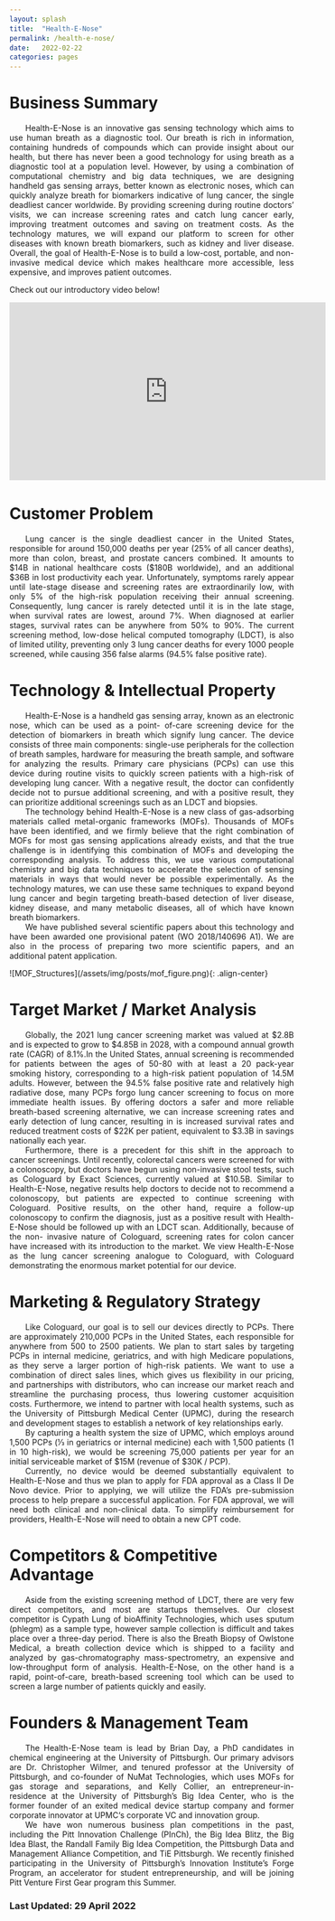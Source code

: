 ```yaml
---
layout: splash
title:  "Health-E-Nose"
permalink: /health-e-nose/
date:   2022-02-22
categories: pages
---
```



# Business Summary
<p style='text-align: justify;'>
&emsp;&emsp;Health-E-Nose is an innovative gas sensing technology which aims to use human breath as a diagnostic tool. Our breath is rich in information, containing hundreds of compounds which can provide insight about our health, but there has never been a good technology for using breath as a diagnostic tool at a population level. However, by using a combination of computational chemistry and big data techniques, we are designing handheld gas sensing arrays, better known as electronic noses, which can quickly analyze breath for biomarkers indicative of lung cancer, the single deadliest cancer worldwide. By providing screening during routine doctors’ visits, we can increase screening rates and catch lung cancer early, improving treatment outcomes and saving on treatment costs. As the technology matures, we will expand our platform to screen for other diseases with known breath biomarkers, such as kidney and liver disease. Overall, the goal of Health-E-Nose is to build a low-cost, portable, and non-invasive medical device which makes healthcare more accessible, less expensive, and improves patient outcomes.
</p>

Check out our introductory video below!
<iframe width="560" height="315" src="https://www.youtube.com/embed/qft5x5mhd0w" title="YouTube video player" frameborder="0" allow="accelerometer; autoplay; clipboard-write; encrypted-media; gyroscope; picture-in-picture" allowfullscreen></iframe>
<br>

# Customer Problem
<p style='text-align: justify;'>
&emsp;&emsp;Lung cancer is the single deadliest cancer in the United States, responsible for around 150,000 deaths per year (25% of all cancer deaths), more than colon, breast, and prostate cancers combined. It amounts to $14B in national healthcare costs ($180B worldwide), and an additional $36B in lost productivity each year. Unfortunately, symptoms rarely appear until late-stage disease and screening rates are extraordinarily low, with only 5% of the high-risk population receiving their annual screening. Consequently, lung cancer is rarely detected until it is in the late stage, when survival rates are lowest, around 7%. When diagnosed at earlier stages, survival rates can be anywhere from 50% to 90%. The current screening method, low-dose helical computed tomography (LDCT), is also of limited utility, preventing only 3 lung cancer deaths for every 1000 people screened, while causing 356 false alarms (94.5% false positive rate).
</p>

# Technology & Intellectual Property
<p style='text-align: justify;'>
&emsp;&emsp;Health-E-Nose is a handheld gas sensing array, known as an electronic nose, which can be used as a point- of-care screening device for the detection of biomarkers in breath which signify lung cancer. The device consists of three main components: single-use peripherals for the collection of breath samples, hardware for measuring the breath sample, and software for analyzing the results. Primary care physicians (PCPs) can use this device during routine visits to quickly screen patients with a high-risk of developing lung cancer. With a negative result, the doctor can confidently decide not to pursue additional screening, and with a positive result, they can prioritize additional screenings such as an LDCT and biopsies.
<br>&emsp;&emsp;The technology behind Health-E-Nose is a new class of gas-adsorbing materials called metal-organic frameworks (MOFs). Thousands of MOFs have been identified, and we firmly believe that the right combination of MOFs for most gas sensing applications already exists, and that the true challenge is in identifying this combination of MOFs and developing the corresponding analysis. To address this, we use various computational chemistry and big data techniques to accelerate the selection of sensing materials in ways that would never be possible experimentally. As the technology matures, we can use these same techniques to expand beyond lung cancer and begin targeting breath-based detection of liver disease, kidney disease, and many metabolic diseases, all of which have known breath biomarkers.
<br>&emsp;&emsp;We have published several scientific papers about this technology and have been awarded one provisional patent (WO 2018/140696 A1). We are also in the process of preparing two more scientific papers, and an additional patent application.
</p>
![MOF_Structures](/assets/img/posts/mof_figure.png){: .align-center}

# Target Market / Market Analysis
<p style='text-align: justify;'>
&emsp;&emsp;Globally, the 2021 lung cancer screening market was valued at $2.8B and is expected to grow to $4.85B in 2028, with a compound annual growth rate (CAGR) of 8.1%.In the United States, annual screening is  recommended for patients between the ages of 50-80 with at least a 20 pack-year smoking history, corresponding to a high-risk patient population of 14.5M adults. However, between the 94.5% false positive rate and relatively high radiative dose, many PCPs forgo lung cancer screening to focus on more immediate health issues. By offering doctors a safer and more reliable breath-based screening alternative, we can increase screening rates and early detection of lung cancer, resulting in is increased survival rates and reduced treatment costs of $22K per patient, equivalent to $3.3B in savings nationally each year.
<br>&emsp;&emsp;Furthermore, there is a precedent for this shift in the approach to cancer screenings. Until recently, colorectal cancers were screened for with a colonoscopy, but doctors have begun using non-invasive stool tests, such as Cologuard by Exact Sciences, currently valued at $10.5B. Similar to Health-E-Nose, negative results help doctors to decide not to recommend a colonoscopy, but patients are expected to continue screening with Cologuard. Positive results, on the other hand, require a follow-up colonoscopy to confirm the diagnosis, just as a positive result with Health-E-Nose should be followed up with an LDCT scan. Additionally, because of the non- invasive nature of Cologuard, screening rates for colon cancer have increased with its introduction to the market. We view Health-E-Nose as the lung cancer screening analogue to Cologuard, with Cologuard demonstrating the enormous market potential for our device.
</p>

# Marketing & Regulatory Strategy
<p style='text-align: justify;'>
&emsp;&emsp;Like Cologuard, our goal is to sell our devices directly to PCPs. There are approximately 210,000 PCPs in the United States, each responsible for anywhere from 500 to 2500 patients. We plan to start sales by targeting PCPs in internal medicine, geriatrics, and with high Medicare populations, as they serve a larger portion of high-risk patients. We want to use a combination of direct sales lines, which gives us flexibility in our pricing, and partnerships with distributors, who can increase our market reach and streamline the purchasing process, thus lowering customer acquisition costs. Furthermore, we intend to partner with local health systems, such as the University of Pittsburgh Medical Center (UPMC), during the research and development stages to establish a network of key relationships early.
<br>&emsp;&emsp;By capturing a health system the size of UPMC, which employs around 1,500 PCPs (1⁄3 in geriatrics or internal medicine) each with 1,500 patients (1 in 10 high-risk), we would be screening 75,000 patients per year for an initial serviceable market of $15M (revenue of $30K / PCP).
<br>&emsp;&emsp;Currently, no device would be deemed substantially equivalent to Health-E-Nose and thus we plan to apply for FDA approval as a Class II De Novo device. Prior to applying, we will utilize the FDA’s pre-submission process to help prepare a successful application. For FDA approval, we will need both clinical and non-clinical data. To simplify reimbursement for providers, Health-E-Nose will need to obtain a new CPT code.
</p>

# Competitors & Competitive Advantage
<p style='text-align: justify;'>
&emsp;&emsp;Aside from the existing screening method of LDCT, there are very few direct competitors, and most are startups themselves. Our closest competitor is Cypath Lung of bioAffinity Technologies, which uses sputum (phlegm) as a sample type, however sample collection is difficult and takes place over a three-day period. There is also the Breath Biopsy of Owlstone Medical, a breath collection device which is shipped to a facility and analyzed by gas-chromatography mass-spectrometry, an expensive and low-throughput form of analysis. Health-E-Nose, on the other hand is a rapid, point-of-care, breath-based screening tool which can be used to screen a large number of patients quickly and easily.
</p>

# Founders & Management Team
<p style='text-align: justify;'>
&emsp;&emsp;The Health-E-Nose team is lead by Brian Day,  a PhD candidates in chemical engineering at the University of Pittsburgh. Our primary advisors are Dr. Christopher Wilmer, and tenured professor at the University of Pittsburgh, and co-founder of NuMat Technologies, which uses MOFs for gas storage and separations, and Kelly Collier, an entrepreneur-in-residence at the University of Pittsburgh’s Big Idea Center, who is the former founder of an exited medical device startup company and former corporate innovator at UPMC‘s corporate VC and innovation group.
<br>&emsp;&emsp;We have won numerous business plan competitions in the past, including the Pitt Innovation Challenge (PInCh), the Big Idea Blitz, the Big Idea Blast, the Randall Family Big Idea Competition, the Pittsburgh Data and Management Alliance Competition, and TiE Pittsburgh. We recently finished participating in the University of Pittsburgh’s Innovation Institute’s Forge Program, an accelerator for student entrepreneurship, and will be joining Pitt Venture First Gear program this Summer.
</p>

### Last Updated: 29 April 2022
